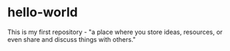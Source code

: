 # hello-world
This is my first repository - "a place where you store ideas, resources, or even share and discuss things with others."
